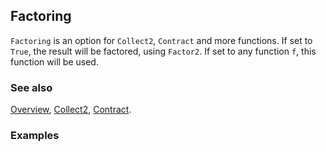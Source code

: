 ## Factoring

`Factoring` is an option for `Collect2`, `Contract` and more functions. If set to `True`, the result will be factored, using `Factor2`. If set to any function `f`, this function will be used.

### See also

[Overview](Extra/FeynCalc.md), [Collect2](Collect2.md), [Contract](Contract.md).

### Examples